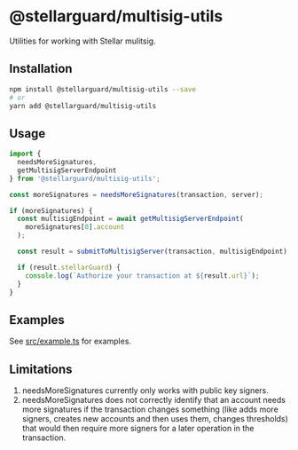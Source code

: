 # @stellarguard/multisig-utils

Utilities for working with Stellar mulitsig.

## Installation

```bash
npm install @stellarguard/multisig-utils --save
# or
yarn add @stellarguard/multisig-utils
```

## Usage

```js
import {
  needsMoreSignatures,
  getMultisigServerEndpoint
} from '@stellarguard/multisig-utils';

const moreSignatures = needsMoreSignatures(transaction, server);

if (moreSignatures) {
  const multisigEndpoint = await getMultisigServerEndpoint(
    moreSignatures[0].account
  );

  const result = submitToMultisigServer(transaction, multisigEndpoint);

  if (result.stellarGuard) {
    console.log(`Authorize your transaction at ${result.url}`);
  }
}
```

## Examples

See [src/example.ts](src/example.ts) for examples.

## Limitations

1. needsMoreSignatures currently only works with public key signers.
2. needsMoreSignatures does not correctly identify that an account needs more signatures if the transaction changes something (like adds more signers, creates new accounts and then uses them, changes thresholds) that would then require more signers for a later operation in the transaction.
